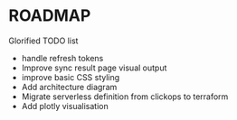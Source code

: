 # ROADMAP

Glorified TODO list

 - handle refresh tokens
 - Improve sync result page visual output
 - improve basic CSS styling
 - Add architecture diagram
 - Migrate serverless definition from clickops to terraform
 - Add plotly visualisation
